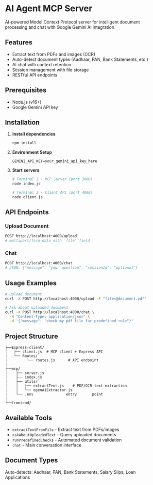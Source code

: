 # AI Agent MCP Server

AI-powered Model Context Protocol server for intelligent document processing and chat with Google Gemini AI integration.

## Features

- Extract text from PDFs and images (OCR)
- Auto-detect document types (Aadhaar, PAN, Bank Statements, etc.)
- AI chat with context retention
- Session management with file storage
- RESTful API endpoints

## Prerequisites

- Node.js (v16+)
- Google Gemini API key

## Installation

1. **Install dependencies**
   ```bash
   npm install
   ```

2. **Environment Setup**
   ```env
   GEMINI_API_KEY=your_gemini_api_key_here
   ```

3. **Start servers**
   ```bash
   # Terminal 1 - MCP Server (port 3000)
   node index.js
   
   # Terminal 2 - Client API (port 4000)  
   node client.js
   ```

## API Endpoints

### Upload Document
```bash
POST http://localhost:4000/upload
# multipart/form-data with 'file' field
```

### Chat 
```bash
POST http://localhost:4000/chat
# JSON: {"message": "your question", "sessionId": "optional"}

```

## Usage Examples

```bash
# Upload document
curl -X POST http://localhost:4000/upload -F "file=@document.pdf"

# Ask about uploaded document  
curl -X POST http://localhost:4000/chat \
  -H "Content-Type: application/json" \
  -d '{"message": "check my pdf file for predefined rule"}'
```

## Project Structure

```
├──Express-client/
│   ├── client.js  # MCP client + Express API 
|   └── Routes/
|         └── routes.js      # API endpoint
|   
├──mcp/
│    ├── server.js
|    ├── index.js  
|    ├── utils/
|    │   ├── extractText.js    # PDF/OCR text extraction  
|    │   └── openAiExtractor.js 
|    └── .env               entry       point
|                            
└──frontend/

```

## Available Tools

- `extractTextFromFile` - Extract text from PDFs/images
- `askAboutUploadedText` - Query uploaded documents
- `runPredefinedChecks` - Automated document validation
- `chat` - Main conversation interface

## Document Types

Auto-detects: Aadhaar, PAN, Bank Statements, Salary Slips, Loan Applications
